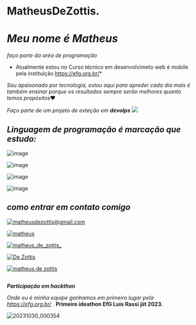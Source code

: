 # MatheusDeZottis.
# *Meu nome é Matheus* 
 *faço parte da  aréa de programação*
 
* Atualmente estou no Curso técnico em  desenvolvimeto web é mobile pela instituição https://efg.org.br/*

*Sou apaixonado por tecnologia, estou aqui para apreder cada dia mais é também ensinar porque os resultados sempre serão melhores quanto temos propósitos*❤️

*Faço parte de um projeto de exteção em **devolps***
![](https://cdn.shortpixel.ai/client/to_auto,q_glossy,ret_img,w_1366/https://4linux.com.br/wp-content/uploads/2020/08/o-que-e-devops.jpg)

## ***Linguagem de programação é marcação que estudo:*** 


![image](https://img.shields.io/badge/Python-14354C?style=for-the-badge&logo=python&logoColor=white)

![image](https://img.shields.io/badge/HTML5-E34F26?style=for-the-badge&logo=html5&logoColor=white)

![image](https://img.shields.io/badge/JavaScript-F7DF1E?style=for-the-badge&logo=javascript&logoColor=black)

![image](https://img.shields.io/badge/CSS3-1572B6?style=for-the-badge&logo=css3&logoColor=white)



## ***como entrar em contato comigo***

[![matheusdezottis@gmail.com](https://img.shields.io/badge/Gmail-D14836?style=for-the-badge&logo=gmail&logoColor=white)](https://www.google.com/intl/pt-BR/gmail/about//matheusdezottis@gmail.com)

[![matheus](https://img.shields.io/badge/Telegram-2CA5E0?style=for-the-badge&logo=telegram&logoColor=white)](https://web.telegram.org/k/#@MatheusDeZottis)

[![matheus_de_zottis_](https://img.shields.io/badge/Instagram-E4405F?style=for-the-badge&logo=instagram&logoColor=white)](https://www.instagram.com//matheus_de_zottis_)

[![De Zottis](https://img.shields.io/badge/WhatsApp-25D366?style=for-the-badge&logo=whatsapp&logoColor=white)](https://wa.me/message/F4XWMHTVMDC2H1)

[![matheus de zottis](https://img.shields.io/badge/LinkedIn-0077B5?style=for-the-badge&logo=linkedin&logoColor=white)](https://www.linkedin.com/in/matheus-de-zottis-5635a6294)

##
***Participação em hackthon***


*Onde eu é minha equipe ganhamos  em primeiro lugar pela https://efg.org.br/* .
**Primeiro ideathon EfG Luis Rassi jiit 2023.**



![20231030_000354](https://github.com/MatheusDeZottis/MatheusDeZottis/assets/144859299/7370cf0d-9b98-41f0-8188-425a5dd8610d)
